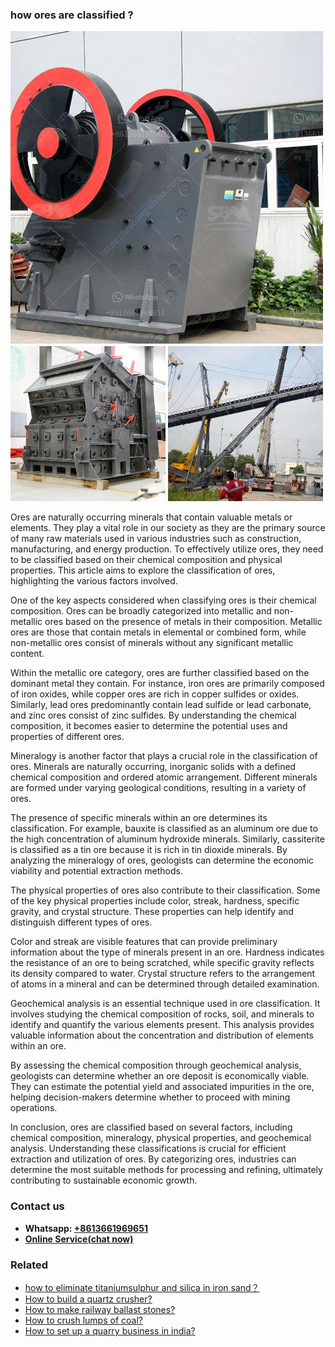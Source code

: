 <h3>how ores are classified ?</h3><img src='1701746081.jpg' alt=''><p>Ores are naturally occurring minerals that contain valuable metals or elements. They play a vital role in our society as they are the primary source of many raw materials used in various industries such as construction, manufacturing, and energy production. To effectively utilize ores, they need to be classified based on their chemical composition and physical properties. This article aims to explore the classification of ores, highlighting the various factors involved.</p><p>One of the key aspects considered when classifying ores is their chemical composition. Ores can be broadly categorized into metallic and non-metallic ores based on the presence of metals in their composition. Metallic ores are those that contain metals in elemental or combined form, while non-metallic ores consist of minerals without any significant metallic content.</p><p>Within the metallic ore category, ores are further classified based on the dominant metal they contain. For instance, iron ores are primarily composed of iron oxides, while copper ores are rich in copper sulfides or oxides. Similarly, lead ores predominantly contain lead sulfide or lead carbonate, and zinc ores consist of zinc sulfides. By understanding the chemical composition, it becomes easier to determine the potential uses and properties of different ores.</p><p>Mineralogy is another factor that plays a crucial role in the classification of ores. Minerals are naturally occurring, inorganic solids with a defined chemical composition and ordered atomic arrangement. Different minerals are formed under varying geological conditions, resulting in a variety of ores.</p><p>The presence of specific minerals within an ore determines its classification. For example, bauxite is classified as an aluminum ore due to the high concentration of aluminum hydroxide minerals. Similarly, cassiterite is classified as a tin ore because it is rich in tin dioxide minerals. By analyzing the mineralogy of ores, geologists can determine the economic viability and potential extraction methods.</p><p>The physical properties of ores also contribute to their classification. Some of the key physical properties include color, streak, hardness, specific gravity, and crystal structure. These properties can help identify and distinguish different types of ores.</p><p>Color and streak are visible features that can provide preliminary information about the type of minerals present in an ore. Hardness indicates the resistance of an ore to being scratched, while specific gravity reflects its density compared to water. Crystal structure refers to the arrangement of atoms in a mineral and can be determined through detailed examination.</p><p>Geochemical analysis is an essential technique used in ore classification. It involves studying the chemical composition of rocks, soil, and minerals to identify and quantify the various elements present. This analysis provides valuable information about the concentration and distribution of elements within an ore.</p><p>By assessing the chemical composition through geochemical analysis, geologists can determine whether an ore deposit is economically viable. They can estimate the potential yield and associated impurities in the ore, helping decision-makers determine whether to proceed with mining operations.</p><p>In conclusion, ores are classified based on several factors, including chemical composition, mineralogy, physical properties, and geochemical analysis. Understanding these classifications is crucial for efficient extraction and utilization of ores. By categorizing ores, industries can determine the most suitable methods for processing and refining, ultimately contributing to sustainable economic growth.</p><h3>Contact us</h3><ul><li><strong>Whatsapp:&nbsp;<a href="https://wa.me/8613661969651">+8613661969651</a></strong></li><li><a href="https://swt.shibang-china.com/?git&amp;zhl&amp;how ores are classified "><strong>Online Service(chat now)</strong></a></li></ul><h3>Related</h3><ul><li><a href='how to eliminate titaniumsulphur and silica in iron sand？.md'>how to eliminate titaniumsulphur and silica in iron sand？</a></li><li><a href='How to build a quartz crusher.md'>How to build a quartz crusher?</a></li><li><a href='How to make railway ballast stones.md'>How to make railway ballast stones?</a></li><li><a href='How to crush lumps of coal.md'>How to crush lumps of coal?</a></li><li><a href='How to set up a quarry business in india.md'>How to set up a quarry business in india?</a></li></ul>